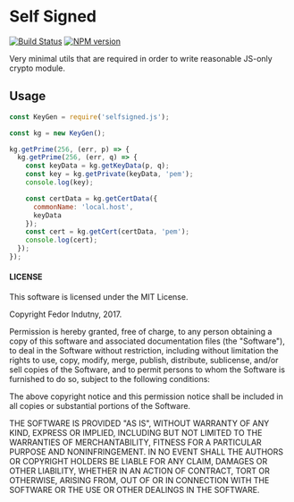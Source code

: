 # Self Signed
[![Build Status](https://secure.travis-ci.org/indutny/self-signed.svg)](http://travis-ci.org/indutny/self-signed)
[![NPM version](https://badge.fury.io/js/self-signed.svg)](http://badge.fury.io/js/self-signed)

Very minimal utils that are required in order to write reasonable JS-only
crypto module.

## Usage

```js
const KeyGen = require('selfsigned.js');

const kg = new KeyGen();

kg.getPrime(256, (err, p) => {
  kg.getPrime(256, (err, q) => {
    const keyData = kg.getKeyData(p, q);
    const key = kg.getPrivate(keyData, 'pem');
    console.log(key);

    const certData = kg.getCertData({
      commonName: 'local.host',
      keyData
    });
    const cert = kg.getCert(certData, 'pem');
    console.log(cert);
  });
});
```

#### LICENSE

This software is licensed under the MIT License.

Copyright Fedor Indutny, 2017.

Permission is hereby granted, free of charge, to any person obtaining a
copy of this software and associated documentation files (the
"Software"), to deal in the Software without restriction, including
without limitation the rights to use, copy, modify, merge, publish,
distribute, sublicense, and/or sell copies of the Software, and to permit
persons to whom the Software is furnished to do so, subject to the
following conditions:

The above copyright notice and this permission notice shall be included
in all copies or substantial portions of the Software.

THE SOFTWARE IS PROVIDED "AS IS", WITHOUT WARRANTY OF ANY KIND, EXPRESS
OR IMPLIED, INCLUDING BUT NOT LIMITED TO THE WARRANTIES OF
MERCHANTABILITY, FITNESS FOR A PARTICULAR PURPOSE AND NONINFRINGEMENT. IN
NO EVENT SHALL THE AUTHORS OR COPYRIGHT HOLDERS BE LIABLE FOR ANY CLAIM,
DAMAGES OR OTHER LIABILITY, WHETHER IN AN ACTION OF CONTRACT, TORT OR
OTHERWISE, ARISING FROM, OUT OF OR IN CONNECTION WITH THE SOFTWARE OR THE
USE OR OTHER DEALINGS IN THE SOFTWARE.
